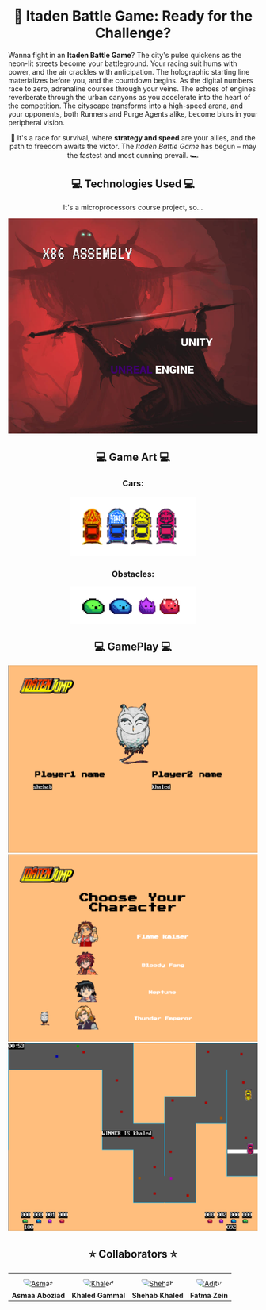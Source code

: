 <h1 align="center">🏁 Itaden Battle Game: Ready for the Challenge?</h1>

<p>Wanna fight in an <strong>Itaden Battle Game</strong>? The city's pulse quickens as the neon-lit streets become your battleground. Your racing suit hums with power, and the air crackles with anticipation. The holographic starting line materializes before you, and the countdown begins. As the digital numbers race to zero, adrenaline courses through your veins. The echoes of engines reverberate through the urban canyons as you accelerate into the heart of the competition. The cityscape transforms into a high-speed arena, and your opponents, both Runners and Purge Agents alike, become blurs in your peripheral vision.</p>

<p align="center">🚀 It's a race for survival, where <strong>strategy and speed</strong> are your allies, and the path to freedom awaits the victor. The <em>Itaden Battle Game</em> has begun – may the fastest and most cunning prevail. 🏎️</p>

<h2 align="center">💻 Technologies Used 💻</h2>

<div align="center">
    <p>It's a microprocessors course project, so...</p>
    <img src="/assets/meme.png" alt="All rights reserved.">
</div>

<h2 align="center">💻 Game Art 💻</h2>

<div align="center">
    <h3>Cars:</h3>
    <img src="/assets/cars2.png" alt="Cars" style="width: 50%; max-width: 500px;">
    <h3>Obstacles:</h3>
    <img src="/assets/obstacles.png" alt="Obstacles" style="width: 50%; max-width: 500px;">
</div>

<h2 align="center">💻 GamePlay 💻</h2>

<div align="center">
    <img src="/assets/names.png" alt="Cars">
    <img src="/assets/characters.png" alt="Obstacles">
    <img src="/assets/race_win.png" alt="Obstacles">
</div>
<h2 align='center'>⭐ Collaborators ⭐ </h2>

<table align='center'>
<tr>
    <td align="center" style="word-wrap: break-word; width: 150.0; height: 150.0">
        <a href=https://github.com/Asmaa-204>
            <img src=https://avatars.githubusercontent.com/u/130288326?v=4 width="100;"  style="border-radius:50%;align-items:center;justify-content:center;overflow:hidden;padding-top:10px" alt=Asmaa Aboziad/>
            <br />
            <sub style="font-size:14px"><b>Asmaa Aboziad</b></sub>
        </a>
    </td>
    <td align="center" style="word-wrap: break-word; width: 150.0; height: 150.0">
        <a href=https://github.com/Aman5989>
            <img src=https://avatars.githubusercontent.com/u/118307227?v=4 width="100;"  style="border-radius:50%;align-items:center;justify-content:center;overflow:hidden;padding-top:10px" alt=Khaled Gammal/>
            <br />
            <sub style="font-size:14px"><b>Khaled Gammal</b></sub>
        </a>
    </td>
    <td align="center" style="word-wrap: break-word; width: 150.0; height: 150.0">
        <a href=https://github.com/shehab299>
            <img src=https://avatars.githubusercontent.com/u/89648315?v=4 width="100;"  style="border-radius:50%;align-items:center;justify-content:center;overflow:hidden;padding-top:10px" alt=Shehab Khaled/>
            <br />
            <sub style="font-size:14px"><b>Shehab Khaled</b></sub>
        </a>
    </td>
    <td align="center" style="word-wrap: break-word; width: 150.0; height: 150.0">
        <a href=https://github.com/adityyyy>
            <img src=https://avatars.githubusercontent.com/u/118017527?v=4 width="100;"  style="border-radius:50%;align-items:center;justify-content:center;overflow:hidden;padding-top:10px" alt=Adity Roy/>
            <br />
            <sub style="font-size:14px"><b>Fatma Zein</b></sub>
        </a>
    </td>
